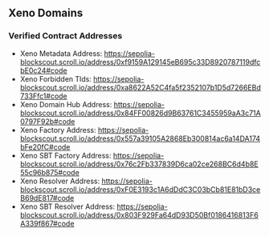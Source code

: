 ## Xeno Domains

### Verified Contract Addresses

- Xeno Metadata Address: https://sepolia-blockscout.scroll.io/address/0xf9159A129145eB695c33D8920787119dfcbE0c24#code
- Xeno Forbidden Tlds: https://sepolia-blockscout.scroll.io/address/0xa8622A52C4fa5f2352107b1D5d7266EBd733Ffc1#code
- Xeno Domain Hub Address: https://sepolia-blockscout.scroll.io/address/0x84FF00826d9B63761C3455959aA3c71A0797F92b#code
- Xeno Factory Address: https://sepolia-blockscout.scroll.io/address/0x557a39105A2868Eb300814ac6a14DA174bFe20fC#code
- Xeno SBT Factory Address: https://sepolia-blockscout.scroll.io/address/0x76c2Fb337839D6ca02ce268BC6d4b8E55c96b875#code
- Xeno Resolver Address: https://sepolia-blockscout.scroll.io/address/0xF0E3193c1A6dDdC3C03bCb81E81bD3ceB69dE817#code
- Xeno SBT Resolver Address: https://sepolia-blockscout.scroll.io/address/0x803F929Fa64dD93D50Bf0186416813F6A339f867#code
